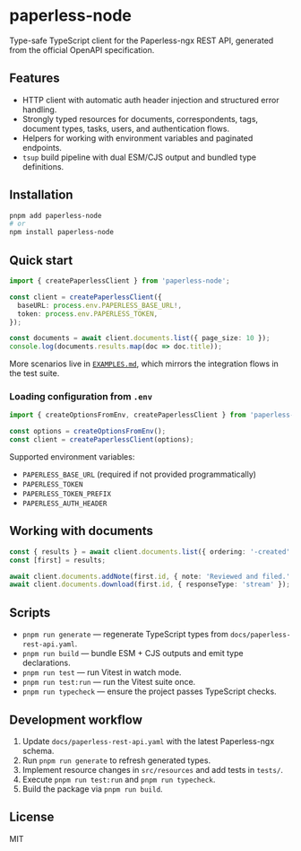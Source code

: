# paperless-node

Type-safe TypeScript client for the Paperless-ngx REST API, generated from the official OpenAPI specification.

## Features

- HTTP client with automatic auth header injection and structured error handling.
- Strongly typed resources for documents, correspondents, tags, document types, tasks, users, and authentication flows.
- Helpers for working with environment variables and paginated endpoints.
- `tsup` build pipeline with dual ESM/CJS output and bundled type definitions.

## Installation

```bash
pnpm add paperless-node
# or
npm install paperless-node
```

## Quick start

```ts
import { createPaperlessClient } from 'paperless-node';

const client = createPaperlessClient({
  baseURL: process.env.PAPERLESS_BASE_URL!,
  token: process.env.PAPERLESS_TOKEN,
});

const documents = await client.documents.list({ page_size: 10 });
console.log(documents.results.map(doc => doc.title));
```

More scenarios live in [`EXAMPLES.md`](./EXAMPLES.md), which mirrors the integration flows in the test suite.

### Loading configuration from `.env`

```ts
import { createOptionsFromEnv, createPaperlessClient } from 'paperless-node';

const options = createOptionsFromEnv();
const client = createPaperlessClient(options);
```

Supported environment variables:

- `PAPERLESS_BASE_URL` (required if not provided programmatically)
- `PAPERLESS_TOKEN`
- `PAPERLESS_TOKEN_PREFIX`
- `PAPERLESS_AUTH_HEADER`

## Working with documents

```ts
const { results } = await client.documents.list({ ordering: '-created' });
const [first] = results;

await client.documents.addNote(first.id, { note: 'Reviewed and filed.' });
await client.documents.download(first.id, { responseType: 'stream' });
```

## Scripts

- `pnpm run generate` — regenerate TypeScript types from `docs/paperless-rest-api.yaml`.
- `pnpm run build` — bundle ESM + CJS outputs and emit type declarations.
- `pnpm run test` — run Vitest in watch mode.
- `pnpm run test:run` — run the Vitest suite once.
- `pnpm run typecheck` — ensure the project passes TypeScript checks.

## Development workflow

1. Update `docs/paperless-rest-api.yaml` with the latest Paperless-ngx schema.
2. Run `pnpm run generate` to refresh generated types.
3. Implement resource changes in `src/resources` and add tests in `tests/`.
4. Execute `pnpm run test:run` and `pnpm run typecheck`.
5. Build the package via `pnpm run build`.

## License

MIT
